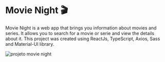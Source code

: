 # Movie Night 🎬

Movie Night is a web app that brings you information about movies and series. It allows you to search for a movie or serie and view the details about it. 
This project was created using ReactJs, TypeScript, Axios, Sass and Material-UI library.

![projeto movie night](https://i.imgur.com/VWz8PSY.png?1)
